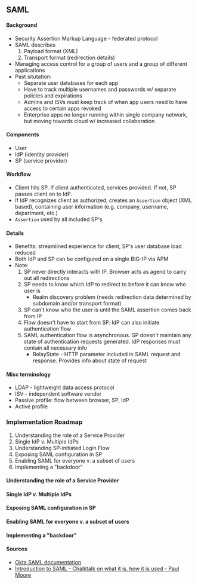 ## SAML 

#### Background 
- Security Assertion Markup Language - federated protocol 
- SAML describes 
    1. Payload format (XML) 
    2. Transport format (redirection details)  
- Managing access control for a group of users and a group of different applications 
- Past situtation: 
    - Separate user databases for each app 
    - Have to track multiple usernames and passwords w/ separate policies and expirations
    - Admins and ISVs must keep track of when app users need to have access to certain apps revoked 
    - Enterprise apps no longer running within single company network, but moving towards cloud w/ increased collaboration 

#### Components 
- User 
- IdP (identity provider) 
- SP (service provider)

#### Workflow 
- Client hits SP. If client authenticated, services provided. If not, SP passes client 
on to IdP. 
- If IdP recognizes client as authorized, creates an `Assertion` object (XML based), 
containing user information (e.g. company, username, department, etc.)
- `Assertion` used by all included SP's 

#### Details 
- Benefits: streamlined experience for client, SP's user database load reduced 
- Both IdP and SP can be configured on a single BIG-IP via APM
- Note: 
    1. SP never directly interacts with IP. Browser acts as agend to carry out all redirections 
    2. SP needs to know which IdP to redirect to before it can know who user is 
        - Realm discovery problem (needs redirection data determined by subdomain and/or transport format)
    3. SP can't know who the user is until the SAML assertion comes back from IP 
    4. Flow doesn't have to start from SP. IdP can also initiate authentication flow 
    5. SAML authentication flow is asynchronous. SP doesn't maintain any state of authentication requests generated. IdP responses must contain all necessary info 
        - RelayState - HTTP parameter included in SAML request and response. Provides info about state of request 

#### Misc terminology 
- LDAP - lightweight data access protocol 
- ISV - independent software vendor 
- Passive profile: flow between browser, SP, IdP 
- Active profile 

### Implementation Roadmap 
1. Understanding the role of a Service Provider
2. Single IdP v. Multiple IdPs
3. Understanding SP-initiated Login Flow 
4. Exposing SAML configuration in SP 
5. Enabling SAML for everyone v. a subset of users 
6. Implementing a "backdoor"

#### Understanding the role of a Service Provider

#### Single IdP v. Multiple IdPs

#### Exposing SAML configuration in SP 

#### Enabling SAML for everyone v. a subset of users 

#### Implementing a "backdoor"

#### Sources 
- [Okta SAML documentation](https://www.okta.com/integrate/documentation/saml/)
- [Introduction to SAML - Chalktalk on what it is, how it is used - Paul Moore](https://www.youtube.com/watch?v=S9BpeOmuEz4)